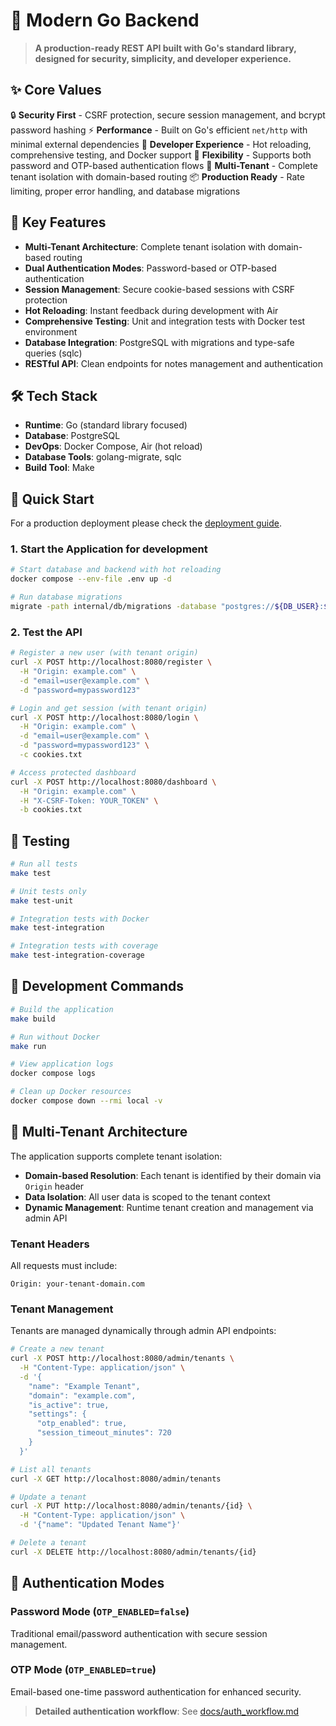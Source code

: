 # 🚀 Modern Go Backend

> **A production-ready REST API built with Go's standard library, designed for security, simplicity, and developer experience.**

## ✨ Core Values

🔒 **Security First** - CSRF protection, secure session management, and bcrypt password hashing
⚡ **Performance** - Built on Go's efficient `net/http` with minimal external dependencies
🔧 **Developer Experience** - Hot reloading, comprehensive testing, and Docker support
🎯 **Flexibility** - Supports both password and OTP-based authentication flows
🏢 **Multi-Tenant** - Complete tenant isolation with domain-based routing
📦 **Production Ready** - Rate limiting, proper error handling, and database migrations

## 🎯 Key Features

- **Multi-Tenant Architecture**: Complete tenant isolation with domain-based routing
- **Dual Authentication Modes**: Password-based or OTP-based authentication
- **Session Management**: Secure cookie-based sessions with CSRF protection
- **Hot Reloading**: Instant feedback during development with Air
- **Comprehensive Testing**: Unit and integration tests with Docker test environment
- **Database Integration**: PostgreSQL with migrations and type-safe queries (sqlc)
- **RESTful API**: Clean endpoints for notes management and authentication

## 🛠 Tech Stack

- **Runtime**: Go (standard library focused)
- **Database**: PostgreSQL
- **DevOps**: Docker Compose, Air (hot reload)
- **Database Tools**: golang-migrate, sqlc
- **Build Tool**: Make

## 🚀 Quick Start

For a production deployment please check the [deployment guide](./deployment/production/WORKFLOW.md).

### 1. Start the Application for development
```bash
# Start database and backend with hot reloading
docker compose --env-file .env up -d

# Run database migrations
migrate -path internal/db/migrations -database "postgres://${DB_USER}:${DB_PASSWORD}@localhost:5432/${DB_NAME}?sslmode=disable" up
```

### 2. Test the API
```bash
# Register a new user (with tenant origin)
curl -X POST http://localhost:8080/register \
  -H "Origin: example.com" \
  -d "email=user@example.com" \
  -d "password=mypassword123"

# Login and get session (with tenant origin)
curl -X POST http://localhost:8080/login \
  -H "Origin: example.com" \
  -d "email=user@example.com" \
  -d "password=mypassword123" \
  -c cookies.txt

# Access protected dashboard
curl -X POST http://localhost:8080/dashboard \
  -H "Origin: example.com" \
  -H "X-CSRF-Token: YOUR_TOKEN" \
  -b cookies.txt
```

## 🧪 Testing

```bash
# Run all tests
make test

# Unit tests only
make test-unit

# Integration tests with Docker
make test-integration

# Integration tests with coverage
make test-integration-coverage
```

## 🔧 Development Commands

```bash
# Build the application
make build

# Run without Docker
make run

# View application logs
docker compose logs

# Clean up Docker resources
docker compose down --rmi local -v
```

## 🏢 Multi-Tenant Architecture

The application supports complete tenant isolation:

- **Domain-based Resolution**: Each tenant is identified by their domain via `Origin` header
- **Data Isolation**: All user data is scoped to the tenant context
- **Dynamic Management**: Runtime tenant creation and management via admin API

### Tenant Headers
All requests must include:
```
Origin: your-tenant-domain.com
```

### Tenant Management
Tenants are managed dynamically through admin API endpoints:

```bash
# Create a new tenant
curl -X POST http://localhost:8080/admin/tenants \
  -H "Content-Type: application/json" \
  -d '{
    "name": "Example Tenant",
    "domain": "example.com",
    "is_active": true,
    "settings": {
      "otp_enabled": true,
      "session_timeout_minutes": 720
    }
  }'

# List all tenants
curl -X GET http://localhost:8080/admin/tenants

# Update a tenant
curl -X PUT http://localhost:8080/admin/tenants/{id} \
  -H "Content-Type: application/json" \
  -d '{"name": "Updated Tenant Name"}'

# Delete a tenant
curl -X DELETE http://localhost:8080/admin/tenants/{id}
```

## 🔐 Authentication Modes

### Password Mode (`OTP_ENABLED=false`)
Traditional email/password authentication with secure session management.

### OTP Mode (`OTP_ENABLED=true`)
Email-based one-time password authentication for enhanced security.

> **Detailed authentication workflow**: See [docs/auth_workflow.md](./docs/auth_workflow.md)
